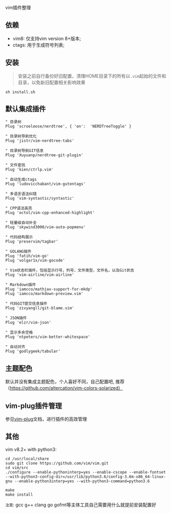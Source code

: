 vim插件整理

## 依赖

- vim8: 仅支持vim version 8+版本;
- ctags: 用于生成符号列表;

## 安装
>安装之前自行备份好旧配置，清理HOME目录下的所有以`.vim`起始的文件和目录，以免新旧配置相关影响效果

```shell
sh install.sh
```

## 默认集成插件

```shell
" 目录树
Plug 'scrooloose/nerdtree', { 'on':  'NERDTreeToggle' }

" 目录树导航优化
Plug 'jistr/vim-nerdtree-tabs'

" 目录树导航GIT信息
Plug 'Xuyuanp/nerdtree-git-plugin'

" 文件查找
Plug 'kien/ctrlp.vim'

" 自动生成ctags
Plug 'ludovicchabant/vim-gutentags'

" 多语言语法纠错
Plug 'vim-syntastic/syntastic'

" CPP语法高亮
Plug 'octol/vim-cpp-enhanced-highlight'

" 轻量级自动补全
Plug 'skywind3000/vim-auto-popmenu'

" 代码结构展示
Plug 'preservim/tagbar'

" GOLANG插件
Plug 'fatih/vim-go'
Plug 'volgar1x/vim-gocode'

" Vim状态栏插件，包括显示行号，列号，文件类型，文件名，以及Git状态
Plug 'vim-airline/vim-airline'

" Markdown插件
Plug 'iamcco/mathjax-support-for-mkdp'
Plug 'iamcco/markdown-preview.vim'

" 代码GIT提交信息插件
Plug 'zivyangll/git-blame.vim'

" JSON插件
Plug 'elzr/vim-json'

" 显示多余空格
Plug 'ntpeters/vim-better-whitespace'

" 自动对齐
Plug 'godlygeek/tabular'
```

## 主题配色

默认并没有集成主题配色，个人喜好不同，自己配置吧, 推荐（https://github.com/altercation/vim-colors-solarized）

## vim-plug插件管理

参见[vim-plug](https://github.com/junegunn/vim-plug)文档，进行插件的高效管理

## 其他

vim v8.2+ with python3:

```shell
cd /usr/local/share
sudo git clone https://github.com/vim/vim.git
cd vim/src
./configure --enable-pythoninterp=yes --enable-cscope --enable-fontset --with-python3-config-dir=/usr/lib/python3.6/config-3.6m-x86_64-linux-gnu --enable-python3interp=yes --with-python3-command=python3.6

make
make install
```

`注意`: gcc g++ clang go gofmt等主体工具自己需要用什么就提前安装配置好
